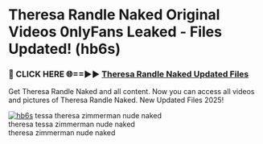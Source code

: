 # Theresa Randle Naked Original Videos 0nlyFans Leaked - Files Updated! (hb6s)

<h3>🔴 CLICK HERE 🌐==►► <a href="https://tinyurl.com/up5wt9bj" rel="nofollow">Theresa Randle Naked Updated Files</a></h3>

Get Theresa Randle Naked and all content. Now you can access all videos and pictures of Theresa Randle Naked. New Updated Files 2025!

[![hb6s](https://i.imgur.com/ABiUzMV.gif)](https://tinyurl.com/up5wt9bj)
tessa theresa zimmerman nude naked<br>
theresa tessa zimmerman nude naked<br>
theresa zimmerman nude naked